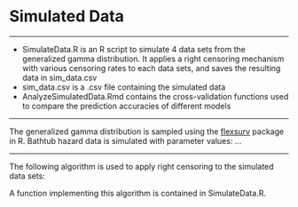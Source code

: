 # Simulated Data

---

- SimulateData.R is an R script to simulate 4 data sets from the generalized gamma distribution. It applies a right censoring mechanism with various censoring rates to each data sets, and saves the resulting data in sim_data.csv
- sim_data.csv is a .csv file containing the simulated data
- AnalyzeSimulatedData.Rmd contains the cross-validation functions used to compare the prediction accuracies of different models

---

The generalized gamma distribution is sampled using the [flexsurv](https://cran.r-project.org/web/packages/flexsurv/index.html) package in R. Bathtub hazard data is simulated with parameter values: ...

---

The following algorithm is used to apply right censoring to the simulated data sets:


A function implementing this algorithm is contained in SimulateData.R.